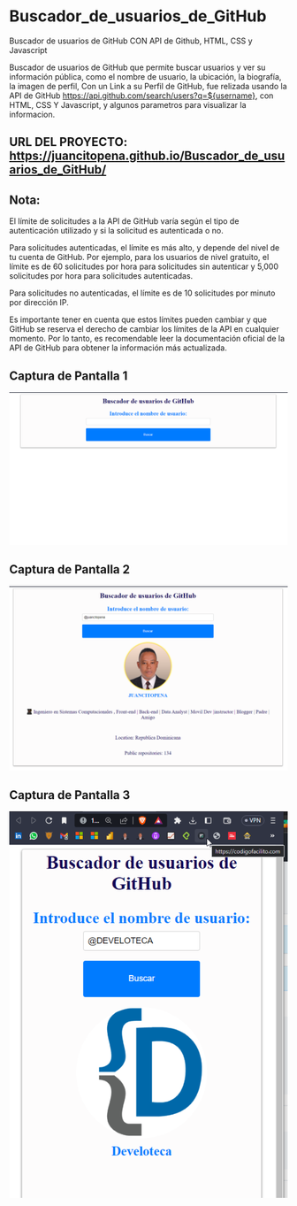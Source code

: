 # Buscador_de_usuarios_de_GitHub
Buscador de usuarios de GitHub CON API de Github, HTML, CSS y Javascript

Buscador de usuarios de GitHub que permite buscar usuarios y ver su información pública, como el nombre de usuario, la ubicación, la biografía, la imagen de perfil, Con un Link a su Perfil de GitHub, fue relizada usando la API de GitHub https://api.github.com/search/users?q=${username}, con HTML, CSS Y Javascript, y algunos parametros para visualizar la informacion.

## URL DEL PROYECTO: https://juancitopena.github.io/Buscador_de_usuarios_de_GitHub/

## Nota:

El límite de solicitudes a la API de GitHub varía según el tipo de autenticación utilizado y si la solicitud es autenticada o no.

Para solicitudes autenticadas, el límite es más alto, y depende del nivel de tu cuenta de GitHub. Por ejemplo, para los usuarios de nivel gratuito, el límite es de 60 solicitudes por hora para solicitudes sin autenticar y 5,000 solicitudes por hora para solicitudes autenticadas.

Para solicitudes no autenticadas, el límite es de 10 solicitudes por minuto por dirección IP.

Es importante tener en cuenta que estos límites pueden cambiar y que GitHub se reserva el derecho de cambiar los límites de la API en cualquier momento. Por lo tanto, es recomendable leer la documentación oficial de la API de GitHub para obtener la información más actualizada.

## Captura de Pantalla 1
![](imagen2.png)

## Captura de Pantalla 2
![](imagen1.png)

## Captura de Pantalla 3
![](imagen3.png)

